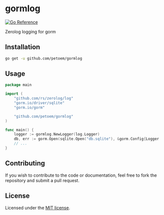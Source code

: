 # gormlog

[![Go Reference](https://pkg.go.dev/badge/github.com/petoem/gormlog.svg)](https://pkg.go.dev/github.com/petoem/gormlog)

Zerolog logging for gorm

## Installation

```sh
go get -u github.com/petoem/gormlog
```

## Usage

```go
package main

import (
	"github.com/rs/zerolog/log"
	"gorm.io/driver/sqlite"
	"gorm.io/gorm"

	"github.com/petoem/gormlog"
)

func main() {
	logger := gormlog.NewLogger(log.Logger)
	db, err := gorm.Open(sqlite.Open("db.sqlite"), &gorm.Config{Logger: logger})
	// ...
}
```

## Contributing

If you wish to contribute to the code or documentation, feel free to fork the repository and submit a pull request.

## License

Licensed under the [MIT license](LICENSE).
